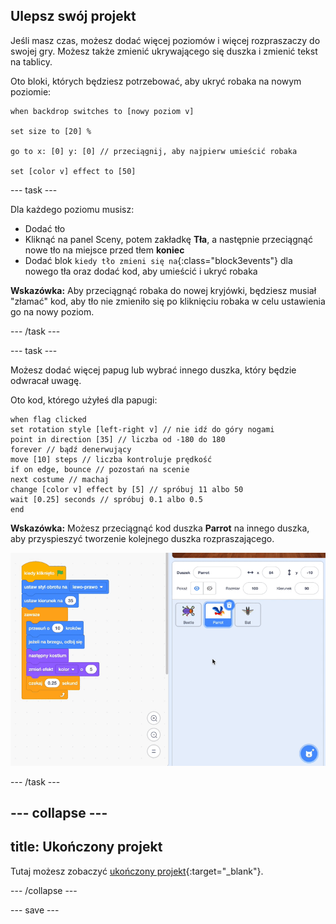 ## Ulepsz swój projekt

Jeśli masz czas, możesz dodać więcej poziomów i więcej rozpraszaczy do swojej gry. Możesz także zmienić ukrywającego się duszka i zmienić tekst na tablicy.

Oto bloki, których będziesz potrzebować, aby ukryć robaka na nowym poziomie:

```blocks3
when backdrop switches to [nowy poziom v]

set size to [20] %

go to x: [0] y: [0] // przeciągnij, aby najpierw umieścić robaka

set [color v] effect to [50]
```

--- task ---

Dla każdego poziomu musisz:
- Dodać tło
- Kliknąć na panel Sceny, potem zakładkę **Tła**, a następnie przeciągnąć nowe tło na miejsce przed tłem **koniec**
- Dodać blok `kiedy tło zmieni się na`{:class="block3events"} dla nowego tła oraz dodać kod, aby umieścić i ukryć robaka

**Wskazówka:** Aby przeciągnąć robaka do nowej kryjówki, będziesz musiał "złamać" kod, aby tło nie zmieniło się po kliknięciu robaka w celu ustawienia go na nowy poziom.

--- /task ---

--- task ---

Możesz dodać więcej papug lub wybrać innego duszka, który będzie odwracał uwagę.

Oto kod, którego użyłeś dla papugi:
```blocks3
when flag clicked
set rotation style [left-right v] // nie idź do góry nogami
point in direction [35] // liczba od -180 do 180
forever // bądź denerwujący
move [10] steps // liczba kontroluje prędkość
if on edge, bounce // pozostań na scenie
next costume // machaj
change [color v] effect by [5] // spróbuj 11 albo 50
wait [0.25] seconds // spróbuj 0.1 albo 0.5
end
```

**Wskazówka:** Możesz przeciągnąć kod duszka **Parrot** na innego duszka, aby przyspieszyć tworzenie kolejnego duszka rozpraszającego.

![Przeciągnięcie kodu z obszaru Skrypt do innego duszka na liście duszków.](images/drag-parrot-code.gif)

--- /task ---

--- collapse ---
---
title: Ukończony projekt
---

Tutaj możesz zobaczyć [ukończony projekt](https://scratch.mit.edu/projects/633561433/){:target="_blank"}.

--- /collapse ---

--- save ---

